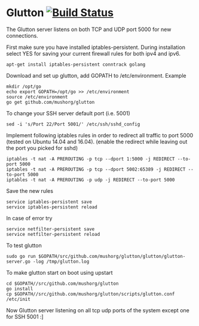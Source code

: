 # Glutton [![Build Status](https://travis-ci.org/mushorg/tanner.svg?branch=master)](https://travis-ci.org/mushorg/tanner)

The Glutton server listens on both TCP and UDP port 5000 for new connections.

First make sure you have installed iptables-persistent. During installation select YES for saving your current firewall rules for both ipv4 and ipv6.
```
apt-get install iptables-persistent conntrack golang
```
Download and set up glutton, add GOPATH to /etc/environment. Example
```
mkdir /opt/go
echo export GOPATH=/opt/go >> /etc/environment
source /etc/environment
go get github.com/mushorg/glutton
```
To change your SSH server default port (i.e. 5001)
```
sed -i 's/Port 22/Port 5001/' /etc/ssh/sshd_config
```
Implement following iptables rules in order to redirect all traffic to port 5000 (tested on Ubuntu 14.04 and 16.04). (enable the redirect while leaving out the port you picked for sshd)
```
iptables -t nat -A PREROUTING -p tcp --dport 1:5000 -j REDIRECT --to-port 5000
iptables -t nat -A PREROUTING -p tcp --dport 5002:65389 -j REDIRECT --to-port 5000  
iptables -t nat -A PREROUTING -p udp -j REDIRECT --to-port 5000  
```
Save the new rules
```
service iptables-persistent save  
service iptables-persistent reload  
```
In case of error try
```
service netfilter-persistent save  
service netfilter-persistent reload
```
To test glutton
```
sudo go run $GOPATH/src/github.com/mushorg/glutton/glutton/glutton-server.go -log /tmp/glutton.log
```
To make glutton start on boot using upstart
```
cd $GOPATH//src/github.com/mushorg/glutton
go install
cp $GOPATH//src/github.com/mushorg/glutton/scripts/glutton.conf /etc/init
```
Now Glutton server listening on all tcp udp ports of the system except one for SSH 5001 :]

